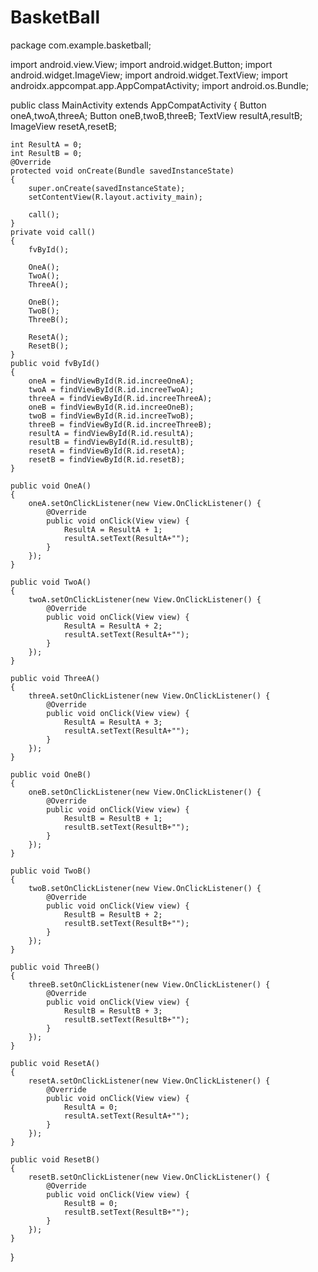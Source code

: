 # BasketBall
package com.example.basketball;

import android.view.View;
import android.widget.Button;
import android.widget.ImageView;
import android.widget.TextView;
import androidx.appcompat.app.AppCompatActivity;
import android.os.Bundle;

public class MainActivity extends AppCompatActivity
{
    Button oneA,twoA,threeA;
    Button oneB,twoB,threeB;
    TextView resultA,resultB;
    ImageView resetA,resetB;

    int ResultA = 0;
    int ResultB = 0;
    @Override
    protected void onCreate(Bundle savedInstanceState)
    {
        super.onCreate(savedInstanceState);
        setContentView(R.layout.activity_main);

        call();
    }
    private void call()
    {
        fvById();

        OneA();
        TwoA();
        ThreeA();

        OneB();
        TwoB();
        ThreeB();

        ResetA();
        ResetB();
    }
    public void fvById()
    {
        oneA = findViewById(R.id.increeOneA);
        twoA = findViewById(R.id.increeTwoA);
        threeA = findViewById(R.id.increeThreeA);
        oneB = findViewById(R.id.increeOneB);
        twoB = findViewById(R.id.increeTwoB);
        threeB = findViewById(R.id.increeThreeB);
        resultA = findViewById(R.id.resultA);
        resultB = findViewById(R.id.resultB);
        resetA = findViewById(R.id.resetA);
        resetB = findViewById(R.id.resetB);
    }

    public void OneA()
    {
        oneA.setOnClickListener(new View.OnClickListener() {
            @Override
            public void onClick(View view) {
                ResultA = ResultA + 1;
                resultA.setText(ResultA+"");
            }
        });
    }

    public void TwoA()
    {
        twoA.setOnClickListener(new View.OnClickListener() {
            @Override
            public void onClick(View view) {
                ResultA = ResultA + 2;
                resultA.setText(ResultA+"");
            }
        });
    }

    public void ThreeA()
    {
        threeA.setOnClickListener(new View.OnClickListener() {
            @Override
            public void onClick(View view) {
                ResultA = ResultA + 3;
                resultA.setText(ResultA+"");
            }
        });
    }

    public void OneB()
    {
        oneB.setOnClickListener(new View.OnClickListener() {
            @Override
            public void onClick(View view) {
                ResultB = ResultB + 1;
                resultB.setText(ResultB+"");
            }
        });
    }

    public void TwoB()
    {
        twoB.setOnClickListener(new View.OnClickListener() {
            @Override
            public void onClick(View view) {
                ResultB = ResultB + 2;
                resultB.setText(ResultB+"");
            }
        });
    }

    public void ThreeB()
    {
        threeB.setOnClickListener(new View.OnClickListener() {
            @Override
            public void onClick(View view) {
                ResultB = ResultB + 3;
                resultB.setText(ResultB+"");
            }
        });
    }

    public void ResetA()
    {
        resetA.setOnClickListener(new View.OnClickListener() {
            @Override
            public void onClick(View view) {
                ResultA = 0;
                resultA.setText(ResultA+"");
            }
        });
    }

    public void ResetB()
    {
        resetB.setOnClickListener(new View.OnClickListener() {
            @Override
            public void onClick(View view) {
                ResultB = 0;
                resultB.setText(ResultB+"");
            }
        });
    }
}
